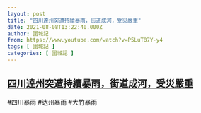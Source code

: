 ```yaml
---
layout: post
title: "四川達州突遭持續暴雨，街道成河，受災嚴重"
date: 2021-08-08T13:22:40.000Z
author: 圍城記
from: https://www.youtube.com/watch?v=P5LuT87Y-y4
tags: [ 圍城記 ]
categories: [ 圍城記 ]
---
```

<!--1628428960000-->
[四川達州突遭持續暴雨，街道成河，受災嚴重](https://www.youtube.com/watch?v=P5LuT87Y-y4)
------

<div>
#四川暴雨 #达州暴雨 #大竹暴雨
</div>
